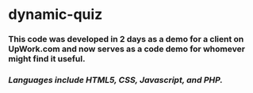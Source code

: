 # dynamic-quiz
<h3>This code was developed in 2 days as a demo for a client on UpWork.com and now serves as a code demo for whomever might find it useful.<h3>
<em>Languages include HTML5, CSS, Javascript, and PHP.</em>
